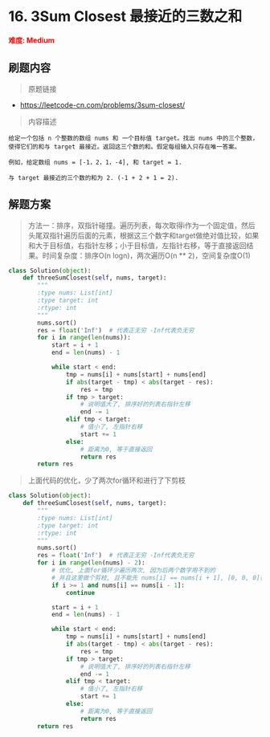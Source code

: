 # 16. 3Sum Closest 最接近的三数之和

**<font color=red>难度: Medium</font>**

## 刷题内容

> 原题链接

* https://leetcode-cn.com/problems/3sum-closest/

> 内容描述

```
给定一个包括 n 个整数的数组 nums 和 一个目标值 target。找出 nums 中的三个整数，使得它们的和与 target 最接近。返回这三个数的和。假定每组输入只存在唯一答案。

例如，给定数组 nums = [-1，2，1，-4], 和 target = 1.

与 target 最接近的三个数的和为 2. (-1 + 2 + 1 = 2).
```

## 解题方案

> 方法一：排序，双指针碰撞。遍历列表，每次取得i作为一个固定值，然后头尾双指针遍历后面的元素，根据这三个数字和target做绝对值比较，如果和大于目标值，右指针左移；小于目标值，左指针右移，等于直接返回结果。时间复杂度：排序O(n logn)，两次遍历O(n ** 2)，空间复杂度O(1)

```python
class Solution(object):
    def threeSumClosest(self, nums, target):
        """
        :type nums: List[int]
        :type target: int
        :rtype: int
        """
        nums.sort()
        res = float('Inf')  # 代表正无穷 -Inf代表负无穷
        for i in range(len(nums)):
            start = i + 1
            end = len(nums) - 1

            while start < end:
                tmp = nums[i] + nums[start] + nums[end]
                if abs(target - tmp) < abs(target - res):
                    res = tmp
                if tmp > target:
                    # 说明值大了, 排序好的列表右指针左移
                    end -= 1
                elif tmp < target:
                    # 值小了, 左指针右移
                    start += 1
                else:
                    # 距离为0, 等于直接返回
                    return res
        return res
```



> 上面代码的优化，少了两次for循环和进行了下剪枝

```python
class Solution(object):
    def threeSumClosest(self, nums, target):
        """
        :type nums: List[int]
        :type target: int
        :rtype: int
        """
        nums.sort()
        res = float('Inf')  # 代表正无穷 -Inf代表负无穷
        for i in range(len(nums) - 2):
            # 优化, 上面for循环少遍历两次, 因为后两个数字用不到的
            # 并且这里做个剪枝, 且不能先 nums[i] == nums[i + 1], [0, 0, 0]得先执行一次
            if i >= 1 and nums[i] == nums[i - 1]:
                continue

            start = i + 1
            end = len(nums) - 1

            while start < end:
                tmp = nums[i] + nums[start] + nums[end]
                if abs(target - tmp) < abs(target - res):
                    res = tmp
                if tmp > target:
                    # 说明值大了, 排序好的列表右指针左移
                    end -= 1
                elif tmp < target:
                    # 值小了, 左指针右移
                    start += 1
                else:
                    # 距离为0, 等于直接返回
                    return res
        return res

```

